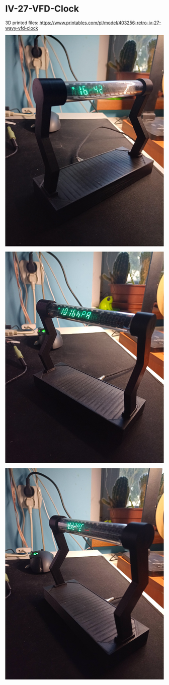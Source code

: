 # IV-27-VFD-Clock

3D printed files: https://www.printables.com/pl/model/403256-retro-iv-27-wavy-vfd-clock

![](https://github.com/revoxhere/IV-27-VFD-Clock/blob/main/IMG_20230219_164208807_HDR.jpg?raw=true)

![](https://github.com/revoxhere/IV-27-VFD-Clock/blob/main/IMG_20230219_164152460.jpg?raw=true)

![](https://github.com/revoxhere/IV-27-VFD-Clock/blob/main/IMG_20230219_164201332.jpg?raw=true)
